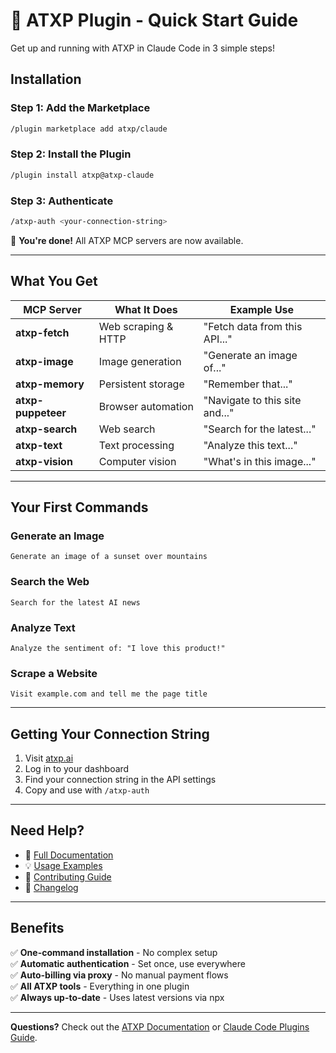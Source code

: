 # 🚀 ATXP Plugin - Quick Start Guide

Get up and running with ATXP in Claude Code in 3 simple steps!

## Installation

### Step 1: Add the Marketplace

```bash
/plugin marketplace add atxp/claude
```

### Step 2: Install the Plugin

```bash
/plugin install atxp@atxp-claude
```

### Step 3: Authenticate

```bash
/atxp-auth <your-connection-string>
```

🎉 **You're done!** All ATXP MCP servers are now available.

---

## What You Get

| MCP Server | What It Does | Example Use |
|------------|--------------|-------------|
| **atxp-fetch** | Web scraping & HTTP | "Fetch data from this API..." |
| **atxp-image** | Image generation | "Generate an image of..." |
| **atxp-memory** | Persistent storage | "Remember that..." |
| **atxp-puppeteer** | Browser automation | "Navigate to this site and..." |
| **atxp-search** | Web search | "Search for the latest..." |
| **atxp-text** | Text processing | "Analyze this text..." |
| **atxp-vision** | Computer vision | "What's in this image..." |

---

## Your First Commands

### Generate an Image
```
Generate an image of a sunset over mountains
```

### Search the Web
```
Search for the latest AI news
```

### Analyze Text
```
Analyze the sentiment of: "I love this product!"
```

### Scrape a Website
```
Visit example.com and tell me the page title
```

---

## Getting Your Connection String

1. Visit [atxp.ai](https://atxp.ai)
2. Log in to your dashboard
3. Find your connection string in the API settings
4. Copy and use with `/atxp-auth`

---

## Need Help?

- 📖 [Full Documentation](README.md)
- 💡 [Usage Examples](EXAMPLES.md)
- 🔧 [Contributing Guide](CONTRIBUTING.md)
- 📝 [Changelog](CHANGELOG.md)

---

## Benefits

✅ **One-command installation** - No complex setup  
✅ **Automatic authentication** - Set once, use everywhere  
✅ **Auto-billing via proxy** - No manual payment flows  
✅ **All ATXP tools** - Everything in one plugin  
✅ **Always up-to-date** - Uses latest versions via npx  

---

**Questions?** Check out the [ATXP Documentation](https://docs.atxp.ai/atxp) or [Claude Code Plugins Guide](https://docs.claude.com/en/docs/claude-code/plugins).

